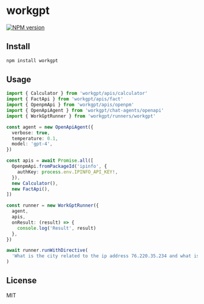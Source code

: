 # workgpt

[![NPM version](https://img.shields.io/npm/v/workgpt?color=a1b858&label=)](https://www.npmjs.com/package/workgpt)

## Install

```bash
npm install workgpt
```

## Usage

```typescript
import { Calculator } from 'workgpt/apis/calculator'
import { FactApi } from 'workgpt/apis/fact'
import { OpenpmApi } from 'workgpt/apis/openpm'
import { OpenApiAgent } from 'workgpt/chat-agents/openapi'
import { WorkGptRunner } from 'workgpt/runners/workgpt'

const agent = new OpenApiAgent({
  verbose: true,
  temperature: 0.1,
  model: 'gpt-4',
})

const apis = await Promise.all([
  OpenpmApi.fromPackageId('ipinfo', {
    authKey: process.env.IPINFO_API_KEY!,
  }),
  new Calculator(),
  new FactApi(),
])

const runner = new WorkGptRunner({
  agent,
  apis,
  onResult: (result) => {
    console.log('Result', result)
  },
})

await runner.runWithDirective(
  'What is the city related to the ip address 76.220.35.234 and what is the population of that city?'
)
```

## License

MIT
